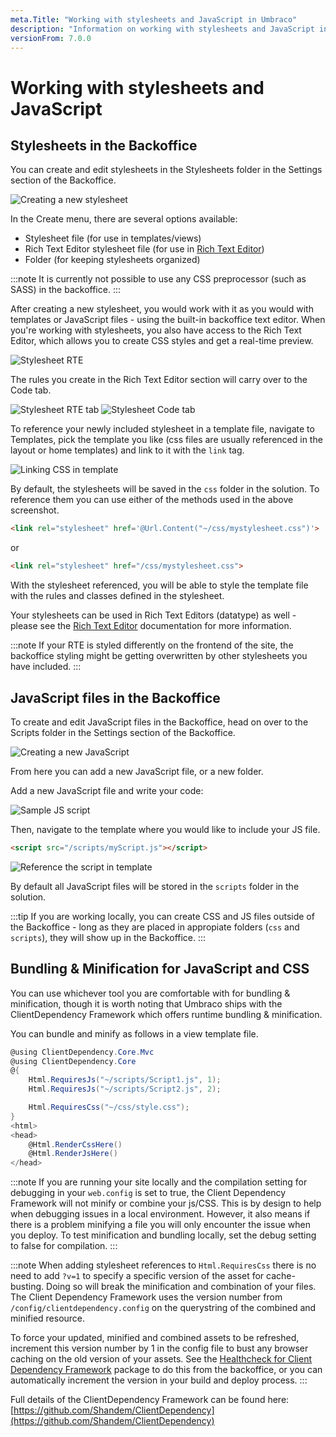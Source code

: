 ```yaml
---
meta.Title: "Working with stylesheets and JavaScript in Umbraco"
description: "Information on working with stylesheets and JavaScript in Umbraco, including bundling & minification"
versionFrom: 7.0.0
---
```


# Working with stylesheets and JavaScript

## Stylesheets in the Backoffice

You can create and edit stylesheets in the Stylesheets folder in the Settings section of the Backoffice.

![Creating a new stylesheet](images/1-creating-stylesheet.png)

In the Create menu, there are several options available:

* Stylesheet file (for use in templates/views)
* Rich Text Editor stylesheet file (for use in [Rich Text Editor](../../Backoffice/Property-Editors/Built-in-Property-Editors/Rich-Text-Editor/))
* Folder (for keeping stylesheets organized)

:::note
It is currently not possible to use any CSS preprocessor (such as SASS) in the backoffice.
:::

After creating a new stylesheet, you would work with it as you would with templates or JavaScript files - using the built-in backoffice text editor.
When you're working with stylesheets, you also have access to the Rich Text Editor, which allows you to create CSS styles and get a real-time preview.

![Stylesheet RTE](images/2-rte-editor.png)

The rules you create in the Rich Text Editor section will carry over to the Code tab.

![Stylesheet RTE tab](images/3-rte-editor-p2.png)
![Stylesheet Code tab](images/3-rte-editor-p3.png)

To reference your newly included stylesheet in a template file, navigate to Templates, pick the template you like (css files are usually referenced in the layout or home templates) and link to it with the `link` tag.

![Linking CSS in template](images/4-link-css.png)

By default, the stylesheets will be saved in the `css` folder in the solution.
To reference them you can use either of the methods used in the above screenshot.

```html
<link rel="stylesheet" href='@Url.Content("~/css/mystylesheet.css")'>
```
or
```html
<link rel="stylesheet" href="/css/mystylesheet.css">
```

With the stylesheet referenced, you will be able to style the template file with the rules and classes defined in the stylesheet.

Your stylesheets can be used in Rich Text Editors (datatype) as well - please see the [Rich Text Editor](../../Backoffice/Property-Editors/Built-in-Property-Editors/Rich-Text-Editor/RTE-Styles/) documentation for more information.

:::note
If your RTE is styled differently on the frontend of the site, the backoffice styling might be getting overwritten by other stylesheets you have included.
:::

## JavaScript files in the Backoffice

To create and edit JavaScript files in the Backoffice, head on over to the Scripts folder in the Settings section of the Backoffice.

![Creating a new JavaScript](images/8-create-js.png)

From here you can add a new JavaScript file, or a new folder.

Add a new JavaScript file and write your code:

![Sample JS script](images/9-myscript.png)

Then, navigate to the template where you would like to include your JS file.
```html
<script src="/scripts/myScript.js"></script>
```

![Reference the script in template](images/10-reference-script.png)

By default all JavaScript files will be stored in the `scripts` folder in the solution.

:::tip
If you are working locally, you can create CSS and JS files outside of the Backoffice - long as they are placed in appropiate folders (`css` and `scripts`), they will show up in the Backoffice.
:::

## Bundling & Minification for JavaScript and CSS

You can use whichever tool you are comfortable with for bundling & minification, though it is worth noting that Umbraco ships with the ClientDependency Framework which offers runtime bundling & minification.

You can bundle and minify as follows in a view template file.

```csharp
@using ClientDependency.Core.Mvc
@using ClientDependency.Core
@{
    Html.RequiresJs("~/scripts/Script1.js", 1);
    Html.RequiresJs("~/scripts/Script2.js", 2);

    Html.RequiresCss("~/css/style.css");
}
<html>
<head>
    @Html.RenderCssHere()
    @Html.RenderJsHere()
</head>
```

:::note
If you are running your site locally and the compilation setting for debugging in your `web.config` is set to true, the Client Dependency Framework will not minify or combine your js/CSS. This is by design to help when debugging issues in a local environment. However, it also means if there is a problem minifying a file you will only encounter the issue when you deploy. To test minification and bundling locally, set the debug setting to false for compilation.
:::

:::note
When adding stylesheet references to `Html.RequiresCss` there is no need to add `?v=1` to specify a specific version of the asset for cache-busting. Doing so will break the minification and combination of your files. The Client Dependency Framework uses the version number from `/config/clientdependency.config` on the querystring of the combined and minified resource. 

To force your updated, minified and combined assets to be refreshed, increment this version number by 1 in the config file to bust any browser caching on the old version of your assets. See the [Healthcheck for Client Dependency Framework](https://our.umbraco.com/packages/developer-tools/health-check-for-client-dependency-framework/) package to do this from the backoffice, or you can automatically increment the version in your build and deploy process. 
:::


Full details of the ClientDependency Framework can be found here: [https://github.com/Shandem/ClientDependency](https://github.com/Shandem/ClientDependency)
